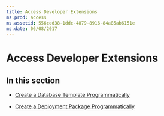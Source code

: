 ```yaml
---
title: Access Developer Extensions
ms.prod: access
ms.assetid: 556ced38-1ddc-4879-8916-84a85ab6151e
ms.date: 06/08/2017
---
```



# Access Developer Extensions 

## In this section


- [Create a Database Template Programmatically](create-a-database-template-programmatically.md)
    
- [Create a Deployment Package Programmatically](create-a-deployment-package-programmatically.md)
    

